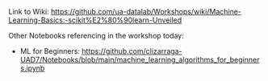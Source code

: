 Link to Wiki: https://github.com/ua-datalab/Workshops/wiki/Machine-Learning-Basics:-scikit%E2%80%90learn-Unveiled

Other Notebooks referencing in the workshop today:
- ML for Beginners: https://github.com/clizarraga-UAD7/Notebooks/blob/main/machine_learning_algorithms_for_beginners.ipynb
